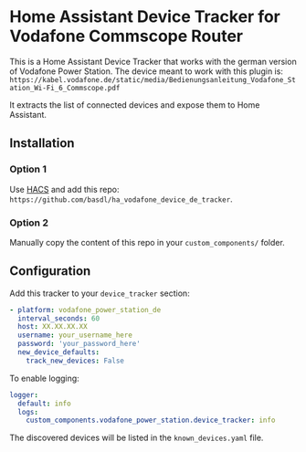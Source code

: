 # Home Assistant Device Tracker for Vodafone Commscope Router

This is a Home Assistant Device Tracker that works with the german version of Vodafone Power Station.
The device meant to work with this plugin is: `https://kabel.vodafone.de/static/media/Bedienungsanleitung_Vodafone_Station_Wi-Fi_6_Commscope.pdf`

It extracts the list of connected devices and expose them to Home Assistant.

## Installation

### Option 1

Use [HACS](https://hacs.xyz/) and add this repo: `https://github.com/basdl/ha_vodafone_device_de_tracker`.

### Option 2

Manually copy the content of this repo in your `custom_components/` folder.


## Configuration

Add this tracker to your `device_tracker` section:

```yaml
- platform: vodafone_power_station_de
  interval_seconds: 60
  host: XX.XX.XX.XX
  username: your_username_here
  password: 'your_password_here'
  new_device_defaults:
    track_new_devices: False
```

To enable logging:

```yaml
logger:
  default: info
  logs:
    custom_components.vodafone_power_station.device_tracker: info
```

The discovered devices will be listed in the `known_devices.yaml` file.

